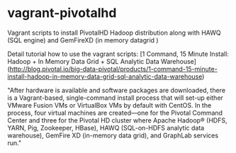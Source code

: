 vagrant-pivotalhd
=================

Vagrant scripts to install PivotalHD Hadoop distribution along with HAWQ (SQL engine) and GemFireXD (in memory datagrid )

Detail tutorial how to use the vagrant scripts: [1 Command, 15 Minute Install: Hadoop + In Memory Data Grid + SQL Analytic Data Warehouse] (http://blog.pivotal.io/big-data-pivotal/products/1-command-15-minute-install-hadoop-in-memory-data-grid-sql-analytic-data-warehouse)

"After hardware is available and software packages are downloaded, there is a Vagrant-based, single-command install process that will set-up either VMware Fusion VMs or VirtualBox VMs by default with CentOS.
In the process, four virtual machines are created—one for the Pivotal Command Center and three for the Pivotal HD cluster where Apache Hadoop® (HDFS, YARN, Pig, Zookeeper, HBase), HAWQ (SQL-on-HDFS analytic data warehouse), GemFire XD (in-memory data grid), and GraphLab services run."
